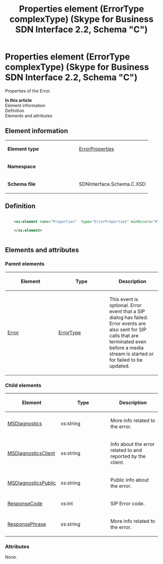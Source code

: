 ﻿---
title: Properties element (ErrorType complexType) (Skype for Business SDN Interface 2.2, Schema "C")
TOCTitle: Properties element (ErrorType complexType)
ms:assetid: b8dc6e6d-114d-55db-a16c-0a41628f0757
ms:mtpsurl: https://msdn.microsoft.com/en-us/library/Mt404813(v=office.16)
ms:contentKeyID: 68250725
ms.date: 08/24/2015
mtps_version: v=office.16
dev_langs:
- xml
---

# Properties element (ErrorType complexType) (Skype for Business SDN Interface 2.2, Schema \"C\")

Properties of the Error.

**In this article**  
Element information  
Definition  
Elements and attributes  

## Element information

<table>
<colgroup>
<col style="width: 50%" />
<col style="width: 50%" />
</colgroup>
<tbody>
<tr class="odd">
<td><p><strong>Element type</strong></p></td>
<td><p><a href="errorproperties-complextype-skype-for-business-sdn-interface-2-2-schema-c.md">ErrorProperties</a></p></td>
</tr>
<tr class="even">
<td><p><strong>Namespace</strong></p></td>
<td><p></p></td>
</tr>
<tr class="odd">
<td><p><strong>Schema file</strong></p></td>
<td><p>SDNInterface.Schema.C.XSD</p></td>
</tr>
</tbody>
</table>


## Definition

``` xml

    <xs:element name="Properties"  type="ErrorProperties" minOccurs="0">
    
    </xs:element>
  
```

## Elements and attributes

### Parent elements

<table>
<colgroup>
<col style="width: 33%" />
<col style="width: 33%" />
<col style="width: 33%" />
</colgroup>
<thead>
<tr class="header">
<th><p>Element</p></th>
<th><p>Type</p></th>
<th><p>Description</p></th>
</tr>
</thead>
<tbody>
<tr class="odd">
<td><p><a href="error-element-messagetype-complextype-skype-for-business-sdn-interface-2-2-schema-c.md">Error</a></p></td>
<td><p><a href="errortype-complextype-skype-for-business-sdn-interface-2-2-schema-c.md">ErrorType</a></p></td>
<td><p>This event is optional. Error event that a SIP dialog has failed. Error events are also sent for SIP calls that are terminated even before a media stream is started or for failed to be updated.</p></td>
</tr>
</tbody>
</table>


### Child elements

<table>
<colgroup>
<col style="width: 33%" />
<col style="width: 33%" />
<col style="width: 33%" />
</colgroup>
<thead>
<tr class="header">
<th><p>Element</p></th>
<th><p>Type</p></th>
<th><p>Description</p></th>
</tr>
</thead>
<tbody>
<tr class="odd">
<td><p><a href="msdiagnostics-element-errorproperties-complextype-skype-for-business-sdn-interface-2-2-schema-c.md">MSDiagnostics</a></p></td>
<td><p>xs:string</p></td>
<td><p>More info related to the error.</p></td>
</tr>
<tr class="even">
<td><p><a href="msdiagnosticsclient-element-errorproperties-complextype-skype-for-business-sdn-interface-2-2-schema-c.md">MSDiagnosticsClient</a></p></td>
<td><p>xs:string</p></td>
<td><p>Info about the error related to and reported by the client.</p></td>
</tr>
<tr class="odd">
<td><p><a href="msdiagnosticspublic-element-errorproperties-complextype-skype-for-business-sdn-interface-2-2-schema-c.md">MSDiagnosticsPublic</a></p></td>
<td><p>xs:string</p></td>
<td><p>Public info about the error.</p></td>
</tr>
<tr class="even">
<td><p><a href="responsecode-element-errorproperties-complextype-skype-for-business-sdn-interface-2-2-schema-c.md">ResponseCode</a></p></td>
<td><p>xs:int</p></td>
<td><p>SIP Error code.</p></td>
</tr>
<tr class="odd">
<td><p><a href="responsephrase-element-errorproperties-complextype-skype-for-business-sdn-interface-2-2-schema-c.md">ResponsePhrase</a></p></td>
<td><p>xs:string</p></td>
<td><p>More info related to the error.</p></td>
</tr>
</tbody>
</table>


### Attributes

None.

